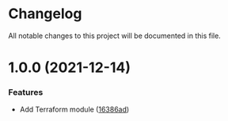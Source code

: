 # Changelog

All notable changes to this project will be documented in this file.

# 1.0.0 (2021-12-14)


### Features

* Add Terraform module ([16386ad](https://github.com/Waracle/tf-lumigo/commit/16386ad1c0961ad42660bfbc88437b05319b5018))
